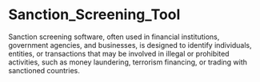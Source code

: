 # Sanction_Screening_Tool
Sanction screening software, often used in financial institutions, government agencies, and businesses, is designed to identify individuals, entities, or transactions that may be involved in illegal or prohibited activities, such as money laundering, terrorism financing, or trading with sanctioned countries.
